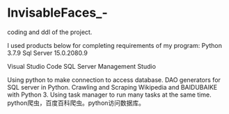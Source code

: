 # InvisableFaces_-
coding and ddl of the project.

I used products below for completing requirements of my program:
Python 3.7.9
Sql Server 15.0.2080.9

Visual Studio Code
SQL Server Management Studio


Using python to make connection to access database. DAO generators for SQL server in Python. Crawling and Scraping Wikipedia and BAIDUBAIKE with Python 3. Using task manager to run many tasks at the same time. 
python爬虫，百度百科爬虫。python访问数据库。

